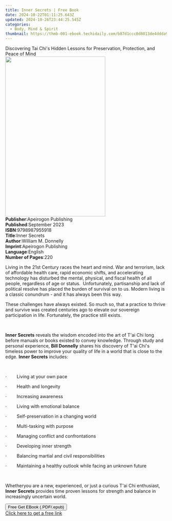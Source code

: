 ```yaml
---
title: Inner Secrets | Free Book
date: 2024-10-22T01:11:25.643Z
updated: 2024-10-26T23:44:25.545Z
categories:
  - Body, Mind & Spirit
thumbnail: https://thmb-001-ebook.techidaily.com/b87d1ccc0d8013de4ddda9f3f7679268d7a541492c2f73b24640b3f671b2983a.jpg
---
```

<main id="book-container">
  <div class="flex flex-col">
    <div class="book-brief flex-1 py-6 px-4 sm:p-6 md:py-10 md:px-8">
      <!-- brief-->
      <div class="book-brief-main">
        Discovering Tai Chi's Hidden Lessons for Preservation, Protection, and
        Peace of Mind
      </div>
    </div>
    <div
      class="book-meta-info flex-1 grid gap-4 col-start-1 col-end-3 row-start-1 sm:mb-6 sm:grid-cols-4 lg:gap-6 lg:col-start-2 lg:row-end-6 lg:row-span-6 lg:mb-0"
    >
      <div
        class="book-meta-info-left place-content-center mt-4 p-4 text-sm leading-6 col-start-2 col-span-2 dark:text-slate-400"
      >
        <img
          class="w-full h-500 object-cover rounded-lg sm:h-255 sm:col-span-2 lg:col-span-full"
          src="https://img-001-ebook.techidaily.com/d7da8b43edcb2b9d51e6ef1cd694f78e15a444ad2ce0e14e8b30196a4212b0c3.jpg"
          alt=""
          width="312"
          height="500"
        />
      </div>
      <div
        class="book-meta-info-right mt-2 col-start-1 row-start-2 col-span-3 self-center"
      >
        <!-- meta data  -->
        <div class="flex flex-col px-4 md:px-8">
          <div class="flex-1">
            <strong>Publisher</strong>:<span class="px-2"
              >Apeirogon Publishing</span
            >
          </div>
          <div class="flex-1">
            <strong>Published</strong>:<span class="px-2">September 2023</span>
          </div>
          <div class="flex-1">
            <strong>ISBN</strong>:<span class="px-2">9798987955918</span>
          </div>
          <div class="flex-1">
            <strong>Title</strong>:<span class="px-2">Inner Secrets</span>
          </div>
          <div class="flex-1">
            <strong>Author</strong>:<span class="px-2"
              >William M. Donnelly</span
            >
          </div>
          <div class="flex-1">
            <strong>Imprint</strong>:<span class="px-2"
              >Apeirogon Publishing</span
            >
          </div>
          <div class="flex-1">
            <strong>Language</strong>:<span class="px-2">English</span>
          </div>
          <div class="flex-1">
            <strong>Number of Pages</strong>:<span class="px-2">220</span>
          </div>
        </div>
      </div>
    </div>
    <div class="book-description flex-1 py-6 px-4 sm:p-6 md:py-10 md:px-8">
      <div class="book-description-main">
        <div accordion-content="" id="description">
          <p>
            Living in the 21st Century races the heart and mind.&nbsp;War and
            terrorism, lack of affordable health care, rapid economic shifts,
            and accelerating technology has disturbed the mental, physical, and
            fiscal health of all people, regardless of age or
            status.&nbsp;&nbsp;Unfortunately, partisanship and lack of political
            resolve has placed the burden of survival on to us.&nbsp;Modern
            living is a classic conundrum - and it has always been this
            way.&nbsp;&nbsp;
          </p>
          <p>
            These challenges have always existed.&nbsp;So much so, that a
            practice to thrive and survive was created centuries ago to elevate
            our sovereign participation in life.&nbsp;Fortunately, the practice
            still exists.&nbsp;
          </p>
          <p><br /></p>
          <p>
            <strong>Inner Secrets</strong> reveals the wisdom encoded into the
            art of T'ai Chi long before manuals or books existed to convey
            knowledge.&nbsp;Through study and personal experience,
            <strong>Bill Donnelly</strong> shares his discovery of T'ai Chi's
            timeless power to improve your quality of life in a world that is
            close to the edge.&nbsp;<strong>Inner Secrets</strong> includes:
          </p>
          <p><br /></p>
          <p>
            ·&nbsp;&nbsp;&nbsp;&nbsp;&nbsp;&nbsp;&nbsp;&nbsp;Living at your own
            pace
          </p>
          <p>
            ·&nbsp;&nbsp;&nbsp;&nbsp;&nbsp;&nbsp;&nbsp;&nbsp;Health and
            longevity
          </p>
          <p>
            ·&nbsp;&nbsp;&nbsp;&nbsp;&nbsp;&nbsp;&nbsp;&nbsp;Increasing
            awareness
          </p>
          <p>
            ·&nbsp;&nbsp;&nbsp;&nbsp;&nbsp;&nbsp;&nbsp;&nbsp;Living with
            emotional balance
          </p>
          <p>
            ·&nbsp;&nbsp;&nbsp;&nbsp;&nbsp;&nbsp;&nbsp;&nbsp;Self-preservation
            in a changing world
          </p>
          <p>
            ·&nbsp;&nbsp;&nbsp;&nbsp;&nbsp;&nbsp;&nbsp;&nbsp;Multi-tasking with
            purpose
          </p>
          <p>
            ·&nbsp;&nbsp;&nbsp;&nbsp;&nbsp;&nbsp;&nbsp;&nbsp;Managing conflict
            and confrontations
          </p>
          <p>
            ·&nbsp;&nbsp;&nbsp;&nbsp;&nbsp;&nbsp;&nbsp;&nbsp;Developing inner
            strength
          </p>
          <p>
            ·&nbsp;&nbsp;&nbsp;&nbsp;&nbsp;&nbsp;&nbsp;&nbsp;Balancing martial
            and civil responsibilities
          </p>
          <p>
            ·&nbsp;&nbsp;&nbsp;&nbsp;&nbsp;&nbsp;&nbsp;&nbsp;Maintaining a
            healthy outlook while facing an unknown future&nbsp;&nbsp;
          </p>
          <p><br /></p>
          <p>
            Whether<strong></strong>you are a new, experienced, or just a
            curious T'ai Chi enthusiast,<strong> Inner Secrets</strong> provides
            time proven lessons for strength and balance in increasingly
            uncertain world.&nbsp;&nbsp;&nbsp;
          </p>
        </div>
        <div class="accordion-fader"></div>
      </div>
    </div>
    <div class="book-excerpts flex-1 py-6 px-4 sm:p-6 md:py-10 md:px-8"></div>
    <div
      class="book-about-author flex-1 py-6 px-4 sm:p-6 md:py-10 md:px-8"
    ></div>
    <div class="book-free-get flex-1 py-6 px-4 sm:p-6 md:py-10 md:px-8">
      <button
        id="btn-free-get"
        class="bg-blue-500 hover:bg-blue-700 text-white font-bold py-2 px-4 rounded"
      >
        Free Get EBook (.PDF/.epub)
      </button>
      <div id="countdown-display" class="px-2 text-lg mt-2"></div>
      <a
        id="free-link"
        class="hidden bg-blue-500 hover:bg-blue-700 text-white font-bold py-2 px-4 rounded"
        href="https://www.ebooks.com/en-us/book/211044883/inner-secrets/william-m-donnelly/"
        target="_blank"
        >Click here to get a free link</a
      >
    </div>
    <script>
      let countdownTime = 0;
      let countdownInterval = null;
      document
        .getElementById('btn-free-get')
        .addEventListener('click', startCountdown);
      function startCountdown() {
        countdownTime = new Date().getTime() + 60000 * 3;
        countdownInterval = setInterval(updateCountdown, 1000);
        document.getElementById('btn-free-get').disabled = true;
        document
          .getElementById('btn-free-get')
          .classList.add('bg-gray-500', 'cursor-not-allowed');
      }
      function updateCountdown() {
        let currentTime = new Date().getTime();
        let timeLeft = countdownTime - currentTime;
        let secondsLeft = Math.floor(timeLeft / 1000);
        document.getElementById('countdown-display').innerHTML =
          `Remaining time: ${secondsLeft} seconds.`;
        if (secondsLeft <= 0) {
          clearInterval(countdownInterval);
          document.getElementById('btn-free-get').classList.add('hidden');
          document.getElementById('free-link').classList.remove('hidden');
          document.getElementById('countdown-display').innerHTML = '';
        }
      }
    </script>
  </div>
</main>

<ins class="adsbygoogle"
      style="display:block"
      data-ad-client="ca-pub-7571918770474297"
      data-ad-slot="8358498916"
      data-ad-format="auto"
      data-full-width-responsive="true"></ins>
    